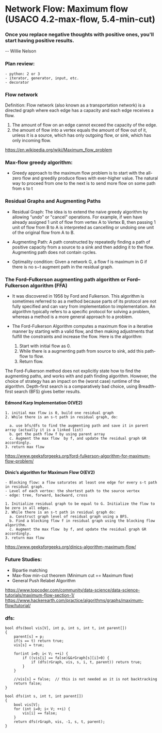 # Network Flow: Maximum flow (USACO 4.2-max-flow, 5.4-min-cut)

### Once you replace negative thoughts with positive ones, you'll start having positive results. 
-- Willie Nelson

### Plan review:
    - python: 2 or 3
    - iterator, generator, input, etc.
    - decorator

### Flow network

Definition:  Flow network (also known as a transportation network) is a directed graph where each edge has a capacity and each edge receives a flow. 
1. The amount of flow on an edge cannot exceed the capacity of the edge. 
2.  the amount of flow into a vertex equals the amount of flow out of it, unless it is a source, which has only outgoing flow, or sink, which has only incoming flow. 

https://en.wikipedia.org/wiki/Maximum_flow_problem


### Max-flow greedy algorithm:

- Greedy approach to the maximum flow problem is to start with the all-zero flow and greedily produce flows with ever-higher value. The natural way to proceed from one to the next is to send more flow on some path from s to t

### Residual Graphs and Augmenting Paths

- Residual Graph: The idea is to extend the naive greedy algorithm by allowing “undo” or "cancel" operations.  For example, if wen have already assigned 1 unit of flow from vertex A to Vertex B, then passing 1 unit of flow from B to A is interpreted as cancelling or undoing one unit of the original flow from A to B.

- Augmenting Path:  A path constructed by repeatedly finding a path of positive capacity from a source to a sink and then adding it to the flow.  Augmenting path does not contain cycles.  

- Optimality condition:  Given a network G, a flow f is maximum in G if there is no s−t augment path in the residual graph.

### The Ford–Fulkerson augmenting path algorithm  or Ford–Fulkerson algorithm (FFA) 

- It was discovered in 1956 by Ford and Fulkerson. This algorithm is sometimes referred to as a method because parts of its protocol are not fully specified and can vary from implementation to implementation. An algorithm typically refers to a specific protocol for solving a problem, whereas a method is a more general approach to a problem.

- The Ford-Fulkerson Algorithm computes a maximum flow in a iterative manner by starting with a valid flow, and then making adjustments that fulfill the constraints and increase the flow. Here is the algorithm:
    1. Start with initial flow as 0.
    2. While there is a augmenting path from source to sink, add this path-flow to flow.
    3. Return flow.

The Ford-Fulkerson method does not explicitly state how to find the augmenting paths, and works with and path finding algorithm. However, the choice of strategy has an impact on the (worst case) runtime of the algorithm. Depth-first search is a comparatively bad choice, using Breadth-first search (BFS) gives better results.

####  Edmond Karp Implementation O(VE2)

    1. initial max flow is 0, build one residual graph
    2. While there is an s-t path in residual graph, do:

      a. use bfs/dfs to find the augmenting path and save it in parent array (actually it is a linked list)
      b. get the path flow f by using parent array
      c. Augment the max flow  by f, and update the residual graph GR accordingly.
    3. return max flow

https://www.geeksforgeeks.org/ford-fulkerson-algorithm-for-maximum-flow-problem/


#### Dinic’s algorithm for Maximum Flow O(EV2)

    - Blocking flow: a flow saturates at least one edge for every s-t path in residual graph.
    - Level of each vertex: the shortest path to the source vertex
    - edge: tree, forward, backward, cross

    1. Initialize residual graph to be equal to G. Initialize the flow to be zero in all edges.
    2. While there is an s-t path in residual graph do:
      a. Construct graph level of residual graph using a BFS.
      b. Find a blocking flow f in residual graph using the blocking flow algorithm.
      c. Augment the max flow  by f, and update the residual graph GR accordingly.
    3. return max flow


https://www.geeksforgeeks.org/dinics-algorithm-maximum-flow/


### Future Studies:

- Bipartie matching
- Max-flow min-cut theorem (Minimum cut == Maximum flow)
- General Push Relabel Algorithm


https://www.topcoder.com/community/data-science/data-science-tutorials/maximum-flow-section-1/
https://www.hackerearth.com/practice/algorithms/graphs/maximum-flow/tutorial/


### dfs:

    bool dfs(bool vis[V], int p, int s, int t, int parent[])
    {
        parent[s] = p;
        if(s == t) return true;
        vis[s] = true;

        for(int i=0; i< V; ++i) {
            if ((vis[i] == false)&&rGraph[s][i]>0) {
                if (dfs(rGraph, vis, s, i, t, parent)) return true;
            }
        }

        //vis[s] = false;  // this is not needed as it is not backtracking
        return false;
    }

    bool dfs(int s, int t, int parent[])
    {
        bool vis[V];
        for (int i=0; i< V; ++i) {
            vis[i] == false;
        }
        return dfs(rGraph, vis, -1, s, t, parent);
    }

